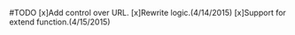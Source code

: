 #TODO
[x]Add control over URL.
[x]Rewrite logic.(4/14/2015)
[x]Support for extend function.(4/15/2015)

